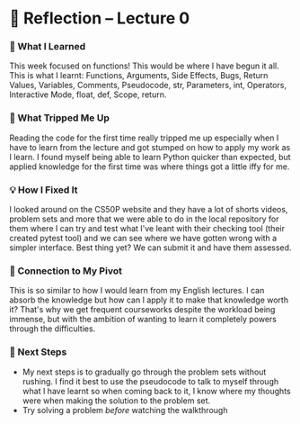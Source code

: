# 🧠 Reflection – Lecture 0

### 📌 What I Learned
This week focused on functions! This would be where I have begun it all. This is what I learnt: Functions, Arguments, Side Effects, Bugs, Return Values, Variables, Comments, Pseudocode, str, Parameters, int, Operators, Interactive Mode, float, def, Scope, return.

### 😬 What Tripped Me Up
Reading the code for the first time really tripped me up especially when I have to learn from the lecture and got stumped on how to apply my work as I learn. I found myself being able to learn Python quicker than expected, but applied knowledge for the first time was where things got a little iffy for me.

### 💡 How I Fixed It
I looked around on the CS50P website and they have a lot of shorts videos, problem sets and more that we were able to do in the local repository for them where I can try and test what I've leant with their checking tool (their created pytest tool) and we can see where we have gotten wrong with a simpler interface. Best thing yet? We can submit it and have them assessed.

### 🧩 Connection to My Pivot
This is so similar to how I would learn from my English lectures. I can absorb the knowledge but how can I apply it to make that knowledge worth it? That's why we get frequent courseworks despite the workload being immense, but with the ambition of wanting to learn it completely powers through the difficulties.

### 🚀 Next Steps
- My next steps is to gradually go through the problem sets without rushing. I find it best to use the pseudocode to talk to myself through what I have learnt so when coming back to it, I know where my thoughts were when making the solution to the problem set.
- Try solving a problem *before* watching the walkthrough

